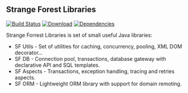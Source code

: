 ## Strange Forest Libraries

[![Build Status](https://travis-ci.org/mcekovic/sf-libs.svg?branch=master)](https://travis-ci.org/mcekovic/sf-libs)
[![Download](https://img.shields.io/bintray/v/mcekovic/artifacts/sf-libs.svg)](https://bintray.com/mcekovic/artifacts/sf-libs/_latestVersion)
[![Dependencies](https://img.shields.io/versioneye/d/user/projects/5798cba574848d00341d9c9a.svg?maxAge=604800)](https://www.versioneye.com/user/projects/5798cba574848d00341d9c9a)

Strange Forrest Libraries is set of small useful Java libraries:
* SF Utils - Set of utilities for caching, concurrency, pooling, XML DOM decorator...
* SF DB - Connection pool, transactions, database gateway with declarative API and SQL templates.
* SF Aspects - Transactions, exception handling, tracing and retries aspects.
* SF ORM - Lightweight ORM library with support for domain remoting.